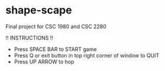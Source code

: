 # shape-scape
 Final project for CSC 1980 and CSC 2280

!! INSTRUCTIONS !!
- Press SPACE BAR to START game
- Press Q or exit button in top right corner of window to QUIT
- Press UP ARROW to hop

